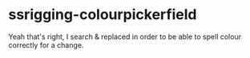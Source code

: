 ssrigging-colourpickerfield
===========================

Yeah that's right, I search &amp; replaced in order to be able to spell colour correctly for a change.
